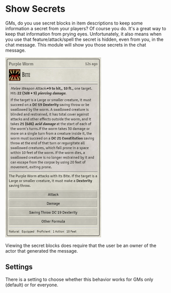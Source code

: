 # Show Secrets

GMs, do you use secret blocks in item descriptions to keep some information a secret from your players? Of course you do. It's a great way to keep that information from prying eyes. Unfortunately, it also means when you use that feature/attack/spell the secret is hidden, even from you, in the chat message. This module will show you those secrets in the chat message.

![dnd5e screenshot](screenshot1.png?raw=true)

Viewing the secret blocks does require that the user be an owner of the actor that generated the message.

## Settings

There is a setting to choose whether this behavior works for GMs only (default) or for everyone.
